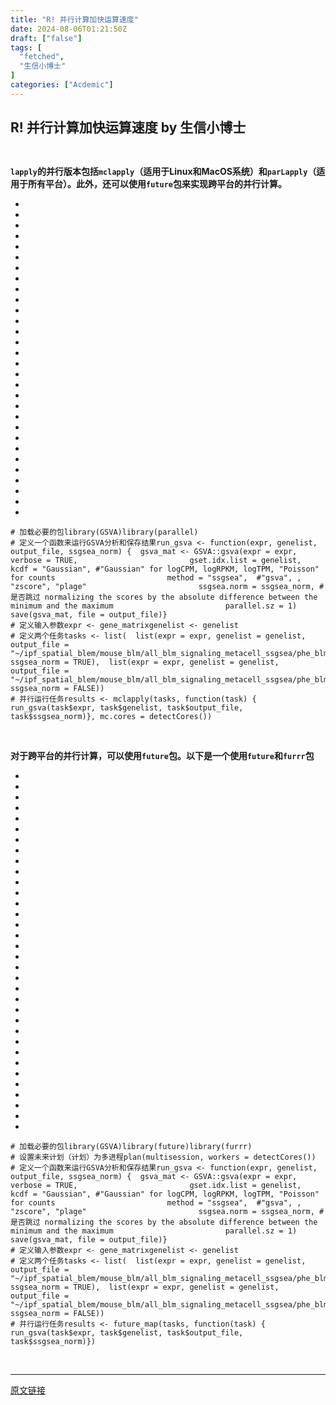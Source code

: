 ```yaml
---
title: "R! 并行计算加快运算速度"
date: 2024-08-06T01:21:50Z
draft: ["false"]
tags: [
  "fetched",
  "生信小博士"
]
categories: ["Acdemic"]
---
```

R! 并行计算加快运算速度 by 生信小博士
------
<div><p><strong><code><br></code></strong></p><p><strong><code>lapply</code>的并行版本包括<code><span>mclapply</span></code>（适用于Linux和MacOS系统）和<code>parLapply</code>（适用于所有平台）。此外，还可以使用<code>future</code>包来实现跨平台的并行计算。</strong></p><section><ul><li><li><li><li><li><li><li><li><li><li><li><li><li><li><li><li><li><li><li><li><li><li><li><li><li><li><li><li><li><li></ul><pre data-lang="php"><code><span><span># 加载必要的包</span></span></code><code><span>library(GSVA)</span></code><code><span>library(parallel)</span></code><code><span><br></span></code><code><span><span># 定义一个函数来运行GSVA分析和保存结果</span></span></code><code><span>run_gsva &lt;- <span><span>function</span><span>(expr, genelist, output_file, ssgsea_norm)</span> </span>{</span></code><code><span>  gsva_mat &lt;- GSVA::gsva(expr = expr, verbose = <span>TRUE</span>,</span></code><code><span>                         gset.idx.<span>list</span> = genelist, </span></code><code><span>                         kcdf = <span>"Gaussian"</span>, <span>#"Gaussian" for logCPM, logRPKM, logTPM, "Poisson" for counts</span></span></code><code><span>                         method = <span>"ssgsea"</span>,  <span>#"gsva", , "zscore", "plage"</span></span></code><code><span>                         ssgsea.norm = ssgsea_norm, <span># 是否跳过 normalizing the scores by the absolute difference between the minimum and the maximum</span></span></code><code><span>                         parallel.sz = <span>1</span>)</span></code><code><span>  save(gsva_mat, file = output_file)</span></code><code><span>}</span></code><code><span><br></span></code><code><span><span># 定义输入参数</span></span></code><code><span>expr &lt;- gene_matrix</span></code><code><span>genelist &lt;- genelist</span></code><code><span><br></span></code><code><span><span># 定义两个任务</span></span></code><code><span>tasks &lt;- <span>list</span>(</span></code><code><span>  <span>list</span>(expr = expr, genelist = genelist, output_file = <span>"~/ipf_spatial_blem/mouse_blm/all_blm_signaling_metacell_ssgsea/phe_blm_metacell_ssgsea_C25_H_C3TF.rds"</span>, ssgsea_norm = <span>TRUE</span>),</span></code><code><span>  <span>list</span>(expr = expr, genelist = genelist, output_file = <span>"~/ipf_spatial_blem/mouse_blm/all_blm_signaling_metacell_ssgsea/phe_blm_metacell_ssgsea_C25_H_C3TF_norm_FALSE.rds"</span>, ssgsea_norm = <span>FALSE</span>)</span></code><code><span>)</span></code><code><span><br></span></code><code><span><span># 并行运行任务</span></span></code><code><span>results &lt;- mclapply(tasks, <span><span>function</span><span>(task)</span> </span>{</span></code><code><span>  run_gsva(task$expr, task$genelist, task$output_file, task$ssgsea_norm)</span></code><code><span>}, mc.cores = detectCores())</span></code><code><span><br></span></code></pre></section><p><br></p><p><strong>对于跨平台的并行计算，可以使用<code><span>future</span></code>包。以下是一个使用<code>future</code>和<code>furrr</code>包</strong></p><section><ul><li><li><li><li><li><li><li><li><li><li><li><li><li><li><li><li><li><li><li><li><li><li><li><li><li><li><li><li><li><li><li><li><li><li></ul><pre data-lang="php"><code><span><span># 加载必要的包</span></span></code><code><span>library(GSVA)</span></code><code><span>library(future)</span></code><code><span>library(furrr)</span></code><code><span><br></span></code><code><span><span># 设置未来计划（计划）为多进程</span></span></code><code><span>plan(multisession, workers = detectCores())</span></code><code><span><br></span></code><code><span><span># 定义一个函数来运行GSVA分析和保存结果</span></span></code><code><span>run_gsva &lt;- <span><span>function</span><span>(expr, genelist, output_file, ssgsea_norm)</span> </span>{</span></code><code><span>  gsva_mat &lt;- GSVA::gsva(expr = expr, verbose = <span>TRUE</span>,</span></code><code><span>                         gset.idx.<span>list</span> = genelist, </span></code><code><span>                         kcdf = <span>"Gaussian"</span>, <span>#"Gaussian" for logCPM, logRPKM, logTPM, "Poisson" for counts</span></span></code><code><span>                         method = <span>"ssgsea"</span>,  <span>#"gsva", , "zscore", "plage"</span></span></code><code><span>                         ssgsea.norm = ssgsea_norm, <span># 是否跳过 normalizing the scores by the absolute difference between the minimum and the maximum</span></span></code><code><span>                         parallel.sz = <span>1</span>)</span></code><code><span>  save(gsva_mat, file = output_file)</span></code><code><span>}</span></code><code><span><br></span></code><code><span><span># 定义输入参数</span></span></code><code><span>expr &lt;- gene_matrix</span></code><code><span>genelist &lt;- genelist</span></code><code><span><br></span></code><code><span><span># 定义两个任务</span></span></code><code><span>tasks &lt;- <span>list</span>(</span></code><code><span>  <span>list</span>(expr = expr, genelist = genelist, output_file = <span>"~/ipf_spatial_blem/mouse_blm/all_blm_signaling_metacell_ssgsea/phe_blm_metacell_ssgsea_C25_H_C3TF.rds"</span>, ssgsea_norm = <span>TRUE</span>),</span></code><code><span>  <span>list</span>(expr = expr, genelist = genelist, output_file = <span>"~/ipf_spatial_blem/mouse_blm/all_blm_signaling_metacell_ssgsea/phe_blm_metacell_ssgsea_C25_H_C3TF_norm_FALSE.rds"</span>, ssgsea_norm = <span>FALSE</span>)</span></code><code><span>)</span></code><code><span><br></span></code><code><span><span># 并行运行任务</span></span></code><code><span>results &lt;- future_map(tasks, <span><span>function</span><span>(task)</span> </span>{</span></code><code><span>  run_gsva(task$expr, task$genelist, task$output_file, task$ssgsea_norm)</span></code><code><span>})</span></code><code><span><br></span></code></pre></section><p><br></p><p><mp-style-type data-value="3"></mp-style-type></p></div>  
<hr>
<a href="https://mp.weixin.qq.com/s/LnfqFQzfChClfMMjMJAQ7w",target="_blank" rel="noopener noreferrer">原文链接</a>
